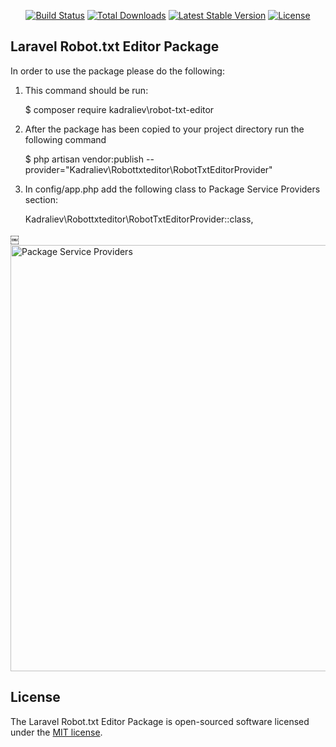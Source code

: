 
<p align="center">
<a href="https://travis-ci.org/laravel/framework"><img src="https://travis-ci.org/laravel/framework.svg" alt="Build Status"></a>
<a href="https://packagist.org/packages/laravel/framework"><img src="https://poser.pugx.org/laravel/framework/d/total.svg" alt="Total Downloads"></a>
<a href="https://packagist.org/packages/laravel/framework"><img src="https://poser.pugx.org/laravel/framework/v/stable.svg" alt="Latest Stable Version"></a>
<a href="https://packagist.org/packages/laravel/framework"><img src="https://poser.pugx.org/laravel/framework/license.svg" alt="License"></a>
</p>

## Laravel Robot.txt Editor Package

In order to use the package please do the following:

1. This command should be run:

	$ composer require kadraliev\robot-txt-editor

2. After the package has been copied to your project directory run the following command

	$ php artisan vendor:publish --provider="Kadraliev\Robottxteditor\RobotTxtEditorProvider"

3. In config/app.php add the following class to Package Service Providers section: 

	Kadraliev\Robottxteditor\RobotTxtEditorProvider::class,

￼<img width="682" alt="Package Service Providers" src="https://user-images.githubusercontent.com/80862439/125878391-a60a4a6c-6f31-4ebd-8fd5-049357306cc7.png">



## License

The Laravel Robot.txt Editor Package is open-sourced software licensed under the [MIT license](https://opensource.org/licenses/MIT).
